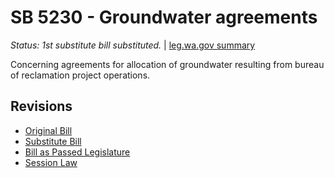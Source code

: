# SB 5230 - Groundwater agreements
*Status: 1st substitute bill substituted.* | [leg.wa.gov summary](https://app.leg.wa.gov/billsummary?BillNumber=5230&Year=2021)

Concerning agreements for allocation of groundwater resulting from bureau of reclamation project operations.

## Revisions
* [Original Bill](1/)
* [Substitute Bill](S/)
* [Bill as Passed Legislature](S.PL/)
* [Session Law](S.SL/)